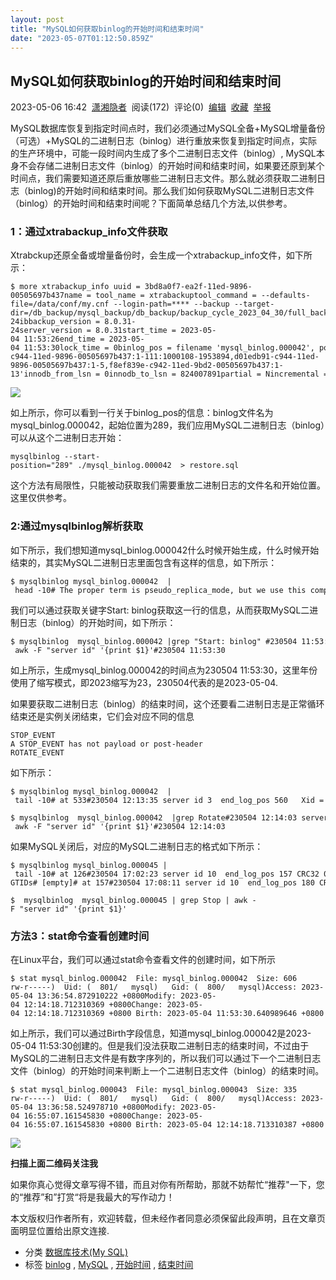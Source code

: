 ```yaml
---
layout: post
title: "MySQL如何获取binlog的开始时间和结束时间"
date: "2023-05-07T01:12:50.859Z"
---
```

MySQL如何获取binlog的开始时间和结束时间
-------------------------

2023-05-06 16:42  [潇湘隐者](https://www.cnblogs.com/kerrycode/)  阅读(172)  评论(0)  [编辑](https://i.cnblogs.com/EditPosts.aspx?postid=17377899)  [收藏](javascript:void(0))  [举报](javascript:void(0))

MySQL数据库恢复到指定时间点时，我们必须通过MySQL全备+MySQL增量备份（可选）+MySQL的二进制日志（binlog）进行重放来恢复到指定时间点，实际的生产环境中，可能一段时间内生成了多个二进制日志文件（binlog）, MySQL本身不会存储二进制日志文件（binlog）的开始时间和结束时间，如果要还原到某个时间点，我们需要知道还原后重放哪些二进制日志文件。那么就必须获取二进制日志（binlog)的开始时间和结束时间。那么我们如何获取MySQL二进制日志文件（binlog）的开始时间和结束时间呢？下面简单总结几个方法,以供参考。

### 1：通过xtrabackup\_info文件获取

Xtrabckup还原全备或增量备份时，会生成一个xtrabackup\_info文件，如下所示：

    $ more xtrabackup_info uuid = 3bd8a0f7-ea2f-11ed-9896-00505697b437name = tool_name = xtrabackuptool_command = --defaults-file=/data/conf/my.cnf --login-path=**** --backup --target-dir=/db_backup/mysql_backup/db_backup/backup_cycle_2023_04_30/full_backup_2023_05_04_11_53_25tool_version = 8.0.31-24ibbackup_version = 8.0.31-24server_version = 8.0.31start_time = 2023-05-04 11:53:26end_time = 2023-05-04 11:53:30lock_time = 0binlog_pos = filename 'mysql_binlog.000042', position '289', GTID of the last change 'd01ecb4f-c944-11ed-9896-00505697b437:1-111:1000108-1953894,d01edb91-c944-11ed-9896-00505697b437:1-5,f8ef839e-c942-11ed-9bd2-00505697b437:1-13'innodb_from_lsn = 0innodb_to_lsn = 824007891partial = Nincremental = Nformat = filecompressed = Nencrypted = N

![](https://img2023.cnblogs.com/blog/73542/202305/73542-20230506164207673-629994691.png)

如上所示，你可以看到一行关于binlog\_pos的信息：binlog文件名为mysql\_binlog.000042，起始位置为289，我们应用MySQL二进制日志（binlog）可以从这个二进制日志开始：

    mysqlbinlog --start-position="289" ./mysql_binlog.000042  > restore.sql

这个方法有局限性，只能被动获取我们需要重放二进制日志的文件名和开始位置。这里仅供参考。

### 2:通过mysqlbinlog解析获取

如下所示，我们想知道mysql\_binlog.000042什么时候开始生成，什么时候开始结束的，其实MySQL二进制日志里面包含有这样的信息，如下所示：

    $ mysqlbinlog mysql_binlog.000042  | head -10# The proper term is pseudo_replica_mode, but we use this compatibility alias# to make the statement usable on server versions 8.0.24 and older./*!50530 SET @@SESSION.PSEUDO_SLAVE_MODE=1*/;/*!50003 SET @OLD_COMPLETION_TYPE=@@COMPLETION_TYPE,COMPLETION_TYPE=0*/;DELIMITER /*!*/;# at 4#230504 11:53:30 server id 1  end_log_pos 126   Start: binlog v 4, server v 8.0.31 created 230504 11:53:30BINLOG 'OixTZA8BAAAAegAAAH4AAAAAAAQAOC4wLjMxAAAAAAAAAAAAAAAAAAAAAAAAAAAAAAAAAAAAAAAAAAAAAAAAAAAAAAAAAAAAAAAAEwANAAgAAAAABAAEAAAAYgAEGggAAAAICAgCAAAACgoKKioAEjQA

我们可以通过获取关键字Start: binlog获取这一行的信息，从而获取MySQL二进制日志（binlog）的开始时间，如下所示：

    $ mysqlbinlog  mysql_binlog.000042 |grep "Start: binlog" #230504 11:53:30 server id 1  end_log_pos 126   Start: binlog v 4, server v 8.0.31 created 230504 11:53:30$ mysqlbinlog  mysql_binlog.000042 |grep "Start: binlog" | awk -F "server id" '{print $1}'#230504 11:53:30

如上所示，生成mysql\_binlog.000042的时间点为230504 11:53:30，这里年份使用了缩写模式，即2023缩写为23，230504代表的是2023-05-04.

如果要获取二进制日志（binlog）的结束时间，这个还要看二进制日志是正常循环结束还是实例关闭结束，它们会对应不同的信息

    STOP_EVENT
    A STOP_EVENT has not payload or post-header
    ROTATE_EVENT
    

如下所示：

    $ mysqlbinlog mysql_binlog.000042  | tail -10# at 533#230504 12:13:35 server id 3  end_log_pos 560   Xid = 50948183COMMIT/*!*/;# at 560#230504 12:14:03 server id 1  end_log_pos 606   Rotate to mysql_binlog.000043  pos: 4SET @@SESSION.GTID_NEXT= 'AUTOMATIC' /* added by mysqlbinlog */ /*!*/;DELIMITER ;# End of log file/*!50003 SET COMPLETION_TYPE=@OLD_COMPLETION_TYPE*/;/*!50530 SET @@SESSION.PSEUDO_SLAVE_MODE=0*/;

    $ mysqlbinlog  mysql_binlog.000042  |grep Rotate#230504 12:14:03 server id 1  end_log_pos 606   Rotate to mysql_binlog.000043  pos: 4$ mysqlbinlog  mysql_binlog.000042  |grep Rotate | awk -F "server id" '{print $1}'#230504 12:14:03

如果MySQL关闭后，对应的MySQL二进制日志的格式如下所示：

    $ mysqlbinlog mysql_binlog.000045 | tail -10# at 126#230504 17:02:23 server id 10  end_log_pos 157 CRC32 0x2d378ba5         Previous-GTIDs# [empty]# at 157#230504 17:08:11 server id 10  end_log_pos 180 CRC32 0xb6b08f2c         StopSET @@SESSION.GTID_NEXT= 'AUTOMATIC' /* added by mysqlbinlog */ /*!*/;DELIMITER ;# End of log file/*!50003 SET COMPLETION_TYPE=@OLD_COMPLETION_TYPE*/;/*!50530 SET @@SESSION.PSEUDO_SLAVE_MODE=0*/;

    $  mysqlbinlog  mysql_binlog.000045 | grep Stop | awk -F "server id" '{print $1}'

### 方法3：stat命令查看创建时间

在Linux平台，我们可以通过stat命令查看文件的创建时间，如下所示

    $ stat mysql_binlog.000042  File: mysql_binlog.000042  Size: 606             Blocks: 8          IO Block: 4096   regular fileDevice: fd08h/64776d    Inode: 100663444   Links: 1Access: (0640/-rw-r-----)  Uid: (  801/   mysql)   Gid: (  800/   mysql)Access: 2023-05-04 13:36:54.872910222 +0800Modify: 2023-05-04 12:14:18.712310369 +0800Change: 2023-05-04 12:14:18.712310369 +0800 Birth: 2023-05-04 11:53:30.640989646 +0800

如上所示，我们可以通过Birth字段信息，知道mysql\_binlog.000042是2023-05-04 11:53:30创建的。但是我们没法获取二进制日志的结束时间，不过由于MySQL的二进制日志文件是有数字序列的，所以我们可以通过下一个二进制日志文件（binlog）的开始时间来判断上一个二进制日志文件（binlog）的结束时间。

    $ stat mysql_binlog.000043  File: mysql_binlog.000043  Size: 335             Blocks: 8          IO Block: 4096   regular fileDevice: fd08h/64776d    Inode: 100663430   Links: 1Access: (0640/-rw-r-----)  Uid: (  801/   mysql)   Gid: (  800/   mysql)Access: 2023-05-04 13:36:58.524978710 +0800Modify: 2023-05-04 16:55:07.161545830 +0800Change: 2023-05-04 16:55:07.161545830 +0800 Birth: 2023-05-04 12:14:18.713310387 +0800

![](https://images.cnblogs.com/cnblogs_com/kerrycode/1913302/o_210108070042kerrycode_src.jpeg)

**扫描上面二维码关注我**

如果你真心觉得文章写得不错，而且对你有所帮助，那就不妨帮忙“推荐"一下，您的“推荐”和”打赏“将是我最大的写作动力！

本文版权归作者所有，欢迎转载，但未经作者同意必须保留此段声明，且在文章页面明显位置给出原文连接.

*   分类 [数据库技术(My SQL)](https://www.cnblogs.com/kerrycode/category/262446.html)
*   标签 [binlog](https://www.cnblogs.com/kerrycode/tag/binlog/) , [MySQL](https://www.cnblogs.com/kerrycode/tag/MySQL/) , [开始时间](https://www.cnblogs.com/kerrycode/tag/%E5%BC%80%E5%A7%8B%E6%97%B6%E9%97%B4/) , [结束时间](https://www.cnblogs.com/kerrycode/tag/%E7%BB%93%E6%9D%9F%E6%97%B6%E9%97%B4/)